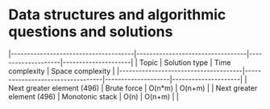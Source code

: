 # Data structures and algorithmic questions and solutions

|--------------------------------------|----------------------------------|--------------------|---------------------|
| Topic                                | Solution type                    | Time complexity    | Space complexity    |
|--------------------------------------|----------------------------------|--------------------|---------------------|
| Next greater element (496)           | Brute force                      | O(n*m)             | O(n+m)              |
| Next greater element (496)           | Monotonic stack                  | O(n)               | O(n+m)              |
|                          

